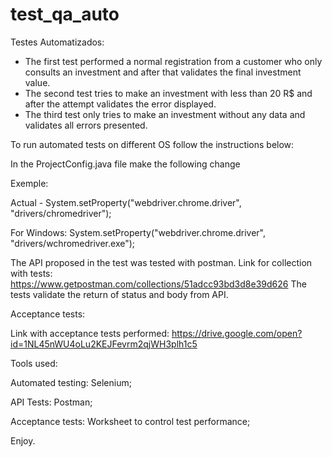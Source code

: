 # test_qa_auto

Testes Automatizados:
- The first test performed a normal registration from a customer who only consults an investment and after that
validates the final investment value.
- The second test tries to make an investment with less than 20 R$ and after the attempt validates the error displayed.
- The third test only tries to make an investment without any data and validates all errors presented.

To run automated tests on different OS follow the instructions below:

In the ProjectConfig.java file make the following change

Exemple:

Actual - System.setProperty("webdriver.chrome.driver", "drivers/chromedriver");

For Windows: System.setProperty("webdriver.chrome.driver", "drivers/wchromedriver.exe");

The API proposed in the test was tested with postman.
Link for collection with tests: https://www.getpostman.com/collections/51adcc93bd3d8e39d626
The tests validate the return of status and body from API.

Acceptance tests:

Link with acceptance tests performed: https://drive.google.com/open?id=1NL45nWU4oLu2KEJFevrm2qjWH3plh1c5

Tools used:

Automated testing: Selenium;

API Tests: Postman;

Acceptance tests: Worksheet to control test performance; 

Enjoy.
